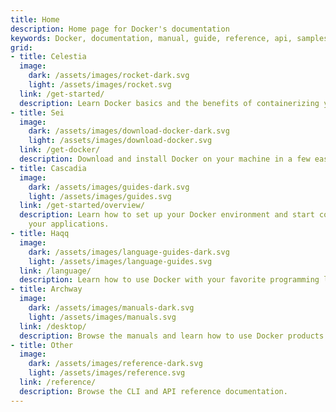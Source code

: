 ```yaml
---
title: Home
description: Home page for Docker's documentation
keywords: Docker, documentation, manual, guide, reference, api, samples
grid:
- title: Celestia
  image:
    dark: /assets/images/rocket-dark.svg
    light: /assets/images/rocket.svg
  link: /get-started/
  description: Learn Docker basics and the benefits of containerizing your applications.
- title: Sei
  image:
    dark: /assets/images/download-docker-dark.svg
    light: /assets/images/download-docker.svg
  link: /get-docker/
  description: Download and install Docker on your machine in a few easy steps.
- title: Cascadia
  image:
    dark: /assets/images/guides-dark.svg
    light: /assets/images/guides.svg
  link: /get-started/overview/
  description: Learn how to set up your Docker environment and start containerizing
    your applications.
- title: Haqq
  image:
    dark: /assets/images/language-guides-dark.svg
    light: /assets/images/language-guides.svg
  link: /language/
  description: Learn how to use Docker with your favorite programming language.
- title: Archway
  image:
    dark: /assets/images/manuals-dark.svg
    light: /assets/images/manuals.svg
  link: /desktop/
  description: Browse the manuals and learn how to use Docker products.
- title: Other
  image:
    dark: /assets/images/reference-dark.svg
    light: /assets/images/reference.svg
  link: /reference/
  description: Browse the CLI and API reference documentation.
---
```

